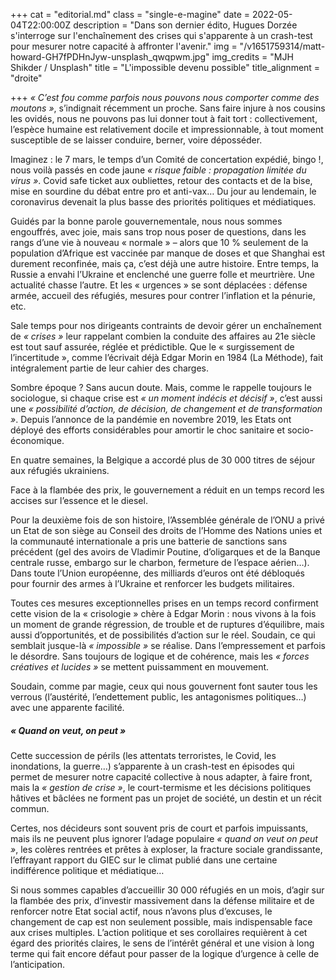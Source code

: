 +++
cat = "editorial.md"
class = "single-e-magine"
date = 2022-05-04T22:00:00Z
description = "Dans son dernier édito, Hugues Dorzée s'interroge sur l'enchaînement des crises qui s'apparente à un crash-test pour mesurer notre capacité à affronter l'avenir."
img = "/v1651759314/matt-howard-GH7fPDHnJyw-unsplash_qwqpwm.jpg"
img_credits = "MJH Shikder / Unsplash"
title = "L'impossible devenu possible"
title_alignment = "droite"

+++
_« C’est fou comme parfois nous pouvons nous comporter comme des moutons »_, s’indignait récemment un proche. Sans faire injure à nos cousins les ovidés, nous ne pouvons pas lui donner tout à fait tort : collectivement, l’espèce humaine est relativement docile et impressionnable, à tout moment susceptible de se laisser conduire, berner, voire déposséder.

Imaginez : le 7 mars, le temps d’un Comité de concertation expédié, bingo !, nous voilà passés en code jaune _« risque faible : propagation limitée du virus »_. Covid safe ticket aux oubliettes, retour des contacts et de la bise, mise en sourdine du débat entre pro et anti-vax… Du jour au lendemain, le coronavirus devenait la plus basse des priorités politiques et médiatiques.

Guidés par la bonne parole gouvernementale, nous nous sommes engouffrés, avec joie, mais sans trop nous poser de questions, dans les rangs d’une vie à nouveau « normale » – alors que 10 % seulement de la population d’Afrique est vaccinée par manque de doses et que Shanghai est durement reconfinée, mais ça, c’est déjà une autre histoire. Entre temps, la Russie a envahi l’Ukraine et enclenché une guerre folle et meurtrière. Une actualité chasse l’autre. Et les « urgences » se sont déplacées : défense armée, accueil des réfugiés, mesures pour contrer l’inflation et la pénurie, etc.

Sale temps pour nos dirigeants contraints de devoir gérer un enchaînement de _« crises »_ leur rappelant combien la conduite des affaires au 21e siècle est tout sauf assurée, réglée et prédictible. Que le « surgissement de l’incertitude », comme l’écrivait déjà Edgar Morin en 1984 (La Méthode), fait intégralement partie de leur cahier des charges.

Sombre époque ? Sans aucun doute. Mais, comme le rappelle toujours le sociologue, si chaque crise est _« un moment indécis et décisif »_, c’est aussi une _« possibilité d’action, de décision, de changement et de transformation »_. Depuis l’annonce de la pandémie en novembre 2019, les Etats ont déployé des efforts considérables pour amortir le choc sanitaire et socio-économique.

En quatre semaines, la Belgique a accordé plus de 30 000 titres de séjour aux réfugiés ukrainiens.

Face à la flambée des prix, le gouvernement a réduit en un temps record les accises sur l’essence et le diesel.

Pour la deuxième fois de son histoire, l’Assemblée générale de l’ONU a privé un Etat de son siège au Conseil des droits de l’Homme des Nations unies et la communauté internationale a pris une batterie de sanctions sans précédent (gel des avoirs de Vladimir Poutine, d’oligarques et de la Banque centrale russe, embargo sur le charbon, fermeture de l’espace aérien…). Dans toute l’Union européenne, des milliards d’euros ont été débloqués pour fournir des armes à l’Ukraine et renforcer les budgets militaires.

Toutes ces mesures exceptionnelles prises en un temps record confirment cette vision de la « crisologie » chère à Edgar Morin : nous vivons à la fois un moment de grande régression, de trouble et de ruptures d’équilibre, mais aussi d’opportunités, et de possibilités d’action sur le réel. Soudain, ce qui semblait jusque-là _« impossible »_ se réalise. Dans l’empressement et parfois le désordre. Sans toujours de logique et de cohérence, mais les _« forces créatives et lucides »_ se mettent puissamment en mouvement.

Soudain, comme par magie, ceux qui nous gouvernent font sauter tous les verrous (l’austérité, l’endettement public, les antagonismes politiques…) avec une apparente facilité.

##### « Quand on veut, on peut »

Cette succession de périls (les attentats terroristes, le Covid, les inondations, la guerre…) s’apparente à un crash-test en épisodes qui permet de mesurer notre capacité collective à nous adapter, à faire front, mais la _« gestion de crise »_, le court-termisme et les décisions politiques hâtives et bâclées ne forment pas un projet de société, un destin et un récit commun.

Certes, nos décideurs sont souvent pris de court et parfois impuissants, mais ils ne peuvent plus ignorer l’adage populaire _« quand on veut on peut »_, les colères rentrées et prêtes à exploser, la fracture sociale grandissante, l’effrayant rapport du GIEC sur le climat publié dans une certaine indifférence politique et médiatique…

Si nous sommes capables d’accueillir 30 000 réfugiés en un mois, d’agir sur la flambée des prix, d’investir massivement dans la défense militaire et de renforcer notre Etat social actif, nous n’avons plus d’excuses, le changement de cap est non seulement possible, mais indispensable face aux crises multiples. L’action politique et ses corollaires requièrent à cet égard des priorités claires, le sens de l’intérêt général et une vision à long terme qui fait encore défaut pour passer de la logique d’urgence à celle de l’anticipation.